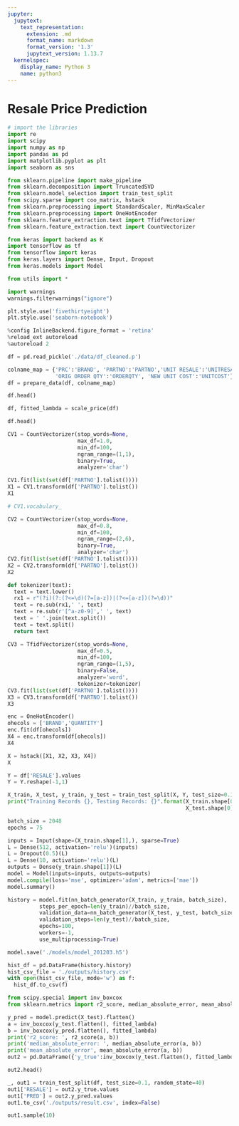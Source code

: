 ```yaml
---
jupyter:
  jupytext:
    text_representation:
      extension: .md
      format_name: markdown
      format_version: '1.3'
      jupytext_version: 1.13.7
  kernelspec:
    display_name: Python 3
    name: python3
---
```


<!-- #region id="hTZC_MeXXLMF" -->
# Resale Price Prediction
<!-- #endregion -->

```python id="A9ltXWmZVa8T"
# import the libraries
import re
import scipy
import numpy as np
import pandas as pd
import matplotlib.pyplot as plt
import seaborn as sns

from sklearn.pipeline import make_pipeline
from sklearn.decomposition import TruncatedSVD
from sklearn.model_selection import train_test_split
from scipy.sparse import coo_matrix, hstack
from sklearn.preprocessing import StandardScaler, MinMaxScaler
from sklearn.preprocessing import OneHotEncoder
from sklearn.feature_extraction.text import TfidfVectorizer
from sklearn.feature_extraction.text import CountVectorizer

from keras import backend as K
import tensorflow as tf
from tensorflow import keras
from keras.layers import Dense, Input, Dropout
from keras.models import Model

from utils import *

import warnings
warnings.filterwarnings("ignore")

plt.style.use('fivethirtyeight')
plt.style.use('seaborn-notebook')

%config InlineBackend.figure_format = 'retina'
%reload_ext autoreload
%autoreload 2
```

```python id="2p_NBJkunGRw"
df = pd.read_pickle('./data/df_cleaned.p')
```

```python id="wef35u8BtjoM"
colname_map = {'PRC':'BRAND', 'PARTNO':'PARTNO','UNIT RESALE':'UNITRESALE',
               'ORIG ORDER QTY':'ORDERQTY', 'NEW UNIT COST':'UNITCOST'}
df = prepare_data(df, colname_map)
```

```python colab={"base_uri": "https://localhost:8080/", "height": 204} id="oypErAtr0SVX" executionInfo={"status": "ok", "timestamp": 1606979285202, "user_tz": -330, "elapsed": 970, "user": {"displayName": "Sparsh Agarwal", "photoUrl": "", "userId": "13037694610922482904"}} outputId="6d2d2332-b644-4761-b3ce-21ab656868d6"
df.head()
```

```python id="VaNm416UPaj0"
df, fitted_lambda = scale_price(df)
```

```python colab={"base_uri": "https://localhost:8080/", "height": 204} id="gVAoBBhTP69k" executionInfo={"status": "ok", "timestamp": 1606976275872, "user_tz": -330, "elapsed": 2353, "user": {"displayName": "Sparsh Agarwal", "photoUrl": "", "userId": "13037694610922482904"}} outputId="6addba67-7a0c-4b0a-c87b-ecc6ad889f73"
df.head()
```

```python colab={"base_uri": "https://localhost:8080/"} id="UBKM4NEk0WNi" executionInfo={"status": "ok", "timestamp": 1606976289343, "user_tz": -330, "elapsed": 5766, "user": {"displayName": "Sparsh Agarwal", "photoUrl": "", "userId": "13037694610922482904"}} outputId="5db6abc1-0350-460d-a73a-87ae0fbb7c02"
CV1 = CountVectorizer(stop_words=None, 
                      max_df=1.0, 
                      min_df=100, 
                      ngram_range=(1,1),
                      binary=True, 
                      analyzer='char')

CV1.fit(list(set(df['PARTNO'].tolist())))
X1 = CV1.transform(df['PARTNO'].tolist())
X1
```

```python id="_aF67DCu8R0o"
# CV1.vocabulary_
```

```python colab={"base_uri": "https://localhost:8080/"} id="y54nrS_O9Edd" executionInfo={"status": "ok", "timestamp": 1606976303764, "user_tz": -330, "elapsed": 19169, "user": {"displayName": "Sparsh Agarwal", "photoUrl": "", "userId": "13037694610922482904"}} outputId="a2677a87-52c9-494a-fc68-f552b17a0110"
CV2 = CountVectorizer(stop_words=None, 
                      max_df=0.8, 
                      min_df=100, 
                      ngram_range=(2,6), 
                      binary=True,
                      analyzer='char')
CV2.fit(list(set(df['PARTNO'].tolist())))
X2 = CV2.transform(df['PARTNO'].tolist())
X2
```

```python id="09IH88Vq-Xj1"
def tokenizer(text):
  text = text.lower()
  rx1 = r"(?i)(?:(?<=\d)(?=[a-z])|(?<=[a-z])(?=\d))"
  text = re.sub(rx1,' ', text)
  text = re.sub(r'[^a-z0-9]',' ', text)
  text = ' '.join(text.split())
  text = text.split()
  return text
```

```python colab={"base_uri": "https://localhost:8080/"} id="MVY_I573CzXt" executionInfo={"status": "ok", "timestamp": 1606976312708, "user_tz": -330, "elapsed": 26230, "user": {"displayName": "Sparsh Agarwal", "photoUrl": "", "userId": "13037694610922482904"}} outputId="4fc13226-a19f-4f62-9e48-7c1afd03fb5c"
CV3 = TfidfVectorizer(stop_words=None, 
                      max_df=0.5, 
                      min_df=100, 
                      ngram_range=(1,5), 
                      binary=False,
                      analyzer='word',
                      tokenizer=tokenizer)
CV3.fit(list(set(df['PARTNO'].tolist())))
X3 = CV3.transform(df['PARTNO'].tolist())
X3
```

```python colab={"base_uri": "https://localhost:8080/"} id="FqwrqmN_C2de" executionInfo={"status": "ok", "timestamp": 1606976312710, "user_tz": -330, "elapsed": 25629, "user": {"displayName": "Sparsh Agarwal", "photoUrl": "", "userId": "13037694610922482904"}} outputId="dbedad8f-dce3-480b-9cfd-013b43430fa3"
enc = OneHotEncoder()
ohecols = ['BRAND','QUANTITY']
enc.fit(df[ohecols])
X4 = enc.transform(df[ohecols])
X4
```

```python colab={"base_uri": "https://localhost:8080/"} id="wbSW1c3XENQm" executionInfo={"status": "ok", "timestamp": 1606976313792, "user_tz": -330, "elapsed": 25556, "user": {"displayName": "Sparsh Agarwal", "photoUrl": "", "userId": "13037694610922482904"}} outputId="037e27a4-cb1d-4e67-8611-01e3c151e8db"
X = hstack([X1, X2, X3, X4])
X
```

```python id="Qva5scOXEN9P"
Y = df['RESALE'].values
Y = Y.reshape(-1,1)
```

```python colab={"base_uri": "https://localhost:8080/"} id="F1c-YWSgK1Yc" executionInfo={"status": "ok", "timestamp": 1606976677537, "user_tz": -330, "elapsed": 2106, "user": {"displayName": "Sparsh Agarwal", "photoUrl": "", "userId": "13037694610922482904"}} outputId="bab87383-7546-425d-879e-e24d01690f60"
X_train, X_test, y_train, y_test = train_test_split(X, Y, test_size=0.1, random_state=40)
print("Training Records {}, Testing Records: {}".format(X_train.shape[0],
                                                        X_test.shape[0]))
```

```python colab={"base_uri": "https://localhost:8080/"} id="2nT15mqgMJeJ" executionInfo={"status": "ok", "timestamp": 1606976680729, "user_tz": -330, "elapsed": 2040, "user": {"displayName": "Sparsh Agarwal", "photoUrl": "", "userId": "13037694610922482904"}} outputId="1bf23e40-93cf-4b28-9bb2-f73623859f12"
batch_size = 2048
epochs = 75

inputs = Input(shape=(X_train.shape[1],), sparse=True)
L = Dense(512, activation='relu')(inputs)
L = Dropout(0.5)(L)
L = Dense(10, activation='relu')(L)
outputs = Dense(y_train.shape[1])(L)
model = Model(inputs=inputs, outputs=outputs)
model.compile(loss='mse', optimizer='adam', metrics=['mae'])
model.summary()
```

```python colab={"base_uri": "https://localhost:8080/"} id="qaWtUDzeM_hG" executionInfo={"status": "ok", "timestamp": 1606978751520, "user_tz": -330, "elapsed": 2071911, "user": {"displayName": "Sparsh Agarwal", "photoUrl": "", "userId": "13037694610922482904"}} outputId="f3013f06-2979-46c2-b6bd-c2c819993888"
history = model.fit(nn_batch_generator(X_train, y_train, batch_size),
          steps_per_epoch=len(y_train)//batch_size, 
          validation_data=nn_batch_generator(X_test, y_test, batch_size),
          validation_steps=len(y_test)//batch_size, 
          epochs=100,
          workers=-1, 
          use_multiprocessing=True)
```

```python id="Q8E8k7q0OlXb"
model.save('./models/model_201203.h5')
```

```python id="LBqD7XYjWWEb"
hist_df = pd.DataFrame(history.history) 
hist_csv_file = './outputs/history.csv'
with open(hist_csv_file, mode='w') as f:
  hist_df.to_csv(f)
```

```python id="sr5xfoNKNa3O" colab={"base_uri": "https://localhost:8080/"} executionInfo={"status": "ok", "timestamp": 1606978910113, "user_tz": -330, "elapsed": 2418, "user": {"displayName": "Sparsh Agarwal", "photoUrl": "", "userId": "13037694610922482904"}} outputId="fff88fa9-4d82-4cef-f7d4-9d24963e4e52"
from scipy.special import inv_boxcox
from sklearn.metrics import r2_score, median_absolute_error, mean_absolute_error

y_pred = model.predict(X_test).flatten()
a = inv_boxcox(y_test.flatten(), fitted_lambda)
b = inv_boxcox(y_pred.flatten(), fitted_lambda)
print('r2_score: ', r2_score(a, b))
print('median_absolute_error: ', median_absolute_error(a, b))
print('mean_absolute_error', mean_absolute_error(a, b))
out2 = pd.DataFrame({'y_true':inv_boxcox(y_test.flatten(), fitted_lambda), 'y_pred':inv_boxcox(y_pred.flatten(), fitted_lambda)})
```

```python colab={"base_uri": "https://localhost:8080/", "height": 204} id="ueew4O4GabBJ" executionInfo={"status": "ok", "timestamp": 1606979350479, "user_tz": -330, "elapsed": 2796, "user": {"displayName": "Sparsh Agarwal", "photoUrl": "", "userId": "13037694610922482904"}} outputId="b426a3a9-e89e-45e5-d92e-2865afeedabc"
out2.head()
```

```python id="j6Dv4_PhR93T"
_, out1 = train_test_split(df, test_size=0.1, random_state=40)
out1['RESALE'] = out2.y_true.values
out1['PRED'] = out2.y_pred.values
out1.to_csv('./outputs/result.csv', index=False)
```

```python colab={"base_uri": "https://localhost:8080/", "height": 359} id="3zxuMd7ZZ6jM" executionInfo={"status": "ok", "timestamp": 1606979617741, "user_tz": -330, "elapsed": 2078, "user": {"displayName": "Sparsh Agarwal", "photoUrl": "", "userId": "13037694610922482904"}} outputId="ed72cd65-e1bc-4457-aad1-d704446412aa"
out1.sample(10)
```

